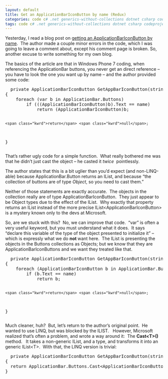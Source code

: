 ```yaml
---
layout: default
title: Get an ApplicationBarIconButton by name (Redux)
categories: code c# .net generics-without-collections dotnet csharp codeproject
tags: code c# .net generics-without-collections dotnet csharp codeproject
---
```


  
<p>Yesterday, I read a blog post on <a href="http://www.ariankulp.com/get-an-applicationbariconbutton-by-name" target="_blank">getting an ApplicationBarIconButton by name</a>.  The author made a couple minor errors in the code, which I was going to leave a comment about, except his comment page is broken. So, another excuse to write something for my own blog.</p>
<p>The basics of the article are that in Windows Phone 7 coding, when referencing the ApplicationBar buttons, you never get an direct reference – you have to look the one you want up by name – and the author provided some code:</p>
<pre class="csharpcode">
  <span class="kwrd">private</span> ApplicationBarIconButton GetAppBarIconButton(<span class="kwrd">string</span> name)
{
    <span class="kwrd">foreach</span> (var b <span class="kwrd">in</span> ApplicationBar.Buttons)
        <span class="kwrd">if</span> (((ApplicationBarIconButton)b).Text == name)
            <span class="kwrd">return</span> (ApplicationBarIconButton)b;

    <span class="kwrd">return</span> <span class="kwrd">null</span>;
}</pre>
<p>That’s rather ugly code for a simple function.  What really bothered me was that he didn’t just cast the object – he casted it <em>twice  </em>pointlessly.</p>
<p>The author states that this is a bit uglier than you’d expect (and non-LINQ-able) because ApplicationBar.Button returns an IList, and because “the collection of buttons are of type <em>Object</em>, so you need to cast them.”   </p>
<p>Neither of those statements are exactly accurate.  The objects in the collection really are of type ApplicationBarIconButton.  They just appear to be Object types due to the effect of the IList.  Why exactly that property returns an IList instead of the more precise IList&lt;ApplicationBarIconButton&gt; is a mystery known only to the devs at Microsoft. </p>
<p>So, are we stuck with this?  No, we can improve that code.  “var” is often a very useful keyword, but you must understand what it does.  It says “declare this variable of the type of the object presented to initialize it” – which is expressly what we do <strong>not </strong>want here.  The IList is presenting the objects in the Buttons collections as Objects; but we know that they are ApplicationBarIconButtons and we want they treated like that.</p>
<pre class="csharpcode">
  <span class="kwrd">private</span> ApplicationBarIconButton GetAppBarIconButton(<span class="kwrd">string</span> name)
{
    <span class="kwrd">foreach</span> (ApplicationBarIconButton b <span class="kwrd">in</span> ApplicationBar.Buttons)
        <span class="kwrd">if</span> (b.Text == name)
            <span class="kwrd">return</span> b;

    <span class="kwrd">return</span> <span class="kwrd">null</span>;
}</pre>
<p>Much cleaner, huh?  But, let’s return to the author’s original point.  He wanted to use LINQ, but was blocked by the ILIST.   However, Microsoft realized that’s often a problem, and wrote a way around it:  The <strong>Cast&lt;T&gt;()</strong> method.   It takes a non-generic IList, and a type, and transforms it into an generic IList&lt;T&gt;.  With that, the LINQ version is trivial:</p>
<pre class="csharpcode">
  <span class="kwrd">private</span> ApplicationBarIconButton GetAppBarIconButton(<span class="kwrd">string</span> name)
{
  <span class="kwrd">return</span> ApplicationBar.Buttons.Cast&lt;ApplicationBarIconButton&gt;().FirstOrDefault(b=&gt;b.Text == name);
}</pre>